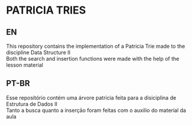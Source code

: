 # PATRICIA TRIES
## EN
This repository contains the implementation of a Patricia Trie made to the discipline Data Structure II <br>
Both the search and insertion functions were made with the help of the lesson material

## PT-BR
Esse repositório contém uma árvore patricia feita para a disiciplina de Estrutura de Dados II <br>
Tanto a busca quanto a inserção foram feitas com o auxilio do material da aula
